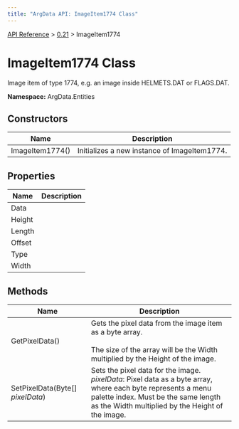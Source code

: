 ```yaml
---
title: "ArgData API: ImageItem1774 Class"
---
```


[API Reference](/argdata/api/) &gt; [0.21](/argdata/api/0.21/) &gt; ImageItem1774

# ImageItem1774 Class

Image item of type 1774, e.g. an image inside HELMETS.DAT or FLAGS.DAT.

**Namespace:** ArgData.Entities

## Constructors

<table class="table table-bordered table-striped ">
<thead>
  <tr>
    <th>Name</th>
    <th>Description</th>
  </tr>
</thead>
<tbody>
  <tr>
    <td>ImageItem1774()</td>
    <td>Initializes a new instance of ImageItem1774.</td>
  </tr>
</tbody>
</table>


## Properties

<table class="table table-bordered table-striped ">
<thead>
  <tr>
    <th>Name</th>
    <th>Description</th>
  </tr>
</thead>
<tbody>
  <tr>
    <td>Data</td>
    <td></td>
  </tr>
  <tr>
    <td>Height</td>
    <td></td>
  </tr>
  <tr>
    <td>Length</td>
    <td></td>
  </tr>
  <tr>
    <td>Offset</td>
    <td></td>
  </tr>
  <tr>
    <td>Type</td>
    <td></td>
  </tr>
  <tr>
    <td>Width</td>
    <td></td>
  </tr>
</tbody>
</table>


## Methods

<table class="table table-bordered table-striped ">
<thead>
  <tr>
    <th>Name</th>
    <th>Description</th>
  </tr>
</thead>
<tbody>
  <tr>
    <td>GetPixelData()</td>
    <td>Gets the pixel data from the image item as a byte array.<br /><br />The size of the array will be the Width multiplied by the Height of the image.</td>
  </tr>
  <tr>
    <td>SetPixelData(Byte[] <em>pixelData</em>)</td>
    <td>Sets the pixel data for the image.<br /><em>pixelData</em>: Pixel data as a byte array, where each byte represents a menu palette index. Must be the same length as the Width multiplied by the Height of the image.<br /></td>
  </tr>
</tbody>
</table>


